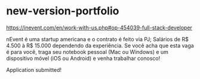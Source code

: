 # new-version-portfolio

https://inevent.com/en/work-with-us.php#op-454039-full-stack-developer

nEvent é uma startup americana e o contrato é feito via PJ;
Salários de R$ 4.500 à R$ 15.000 dependendo da experiência.
Se você acha que esta vaga é para você, traga seu notebook pessoal (Mac ou Windows) e um dispositivo móvel (iOS ou Android) e venha trabalhar conosco!

Application submitted!
